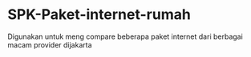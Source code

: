 # SPK-Paket-internet-rumah
Digunakan untuk meng compare beberapa paket internet dari berbagai macam provider dijakarta
